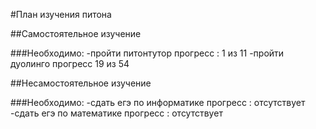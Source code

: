 #План изучения питона

##Самостоятельное изучение

###Необходимо:
  -пройти питонтутор
    прогресс : 1 из 11
  -пройти дуолинго
    прогресс 19 из 54

##Несамостоятельное изучение

###Необходимо:
  -сдать егэ по информатике
    прогресс : отсутствует
  -сдать егэ по математике
    прогресс : отсутствует
